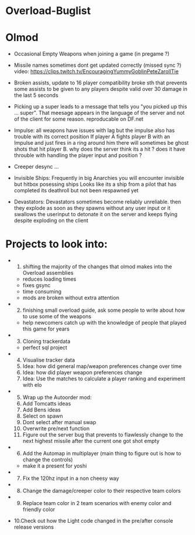 # Overload-Buglist

# Olmod
  - Occasional Empty Weapons when joining a game (in pregame ?) 
  
  - Missile names sometimes dont get updated correctly (missed sync ?) 
     video: https://clips.twitch.tv/EncouragingYummyGoblinPeteZarollTie
  
  - Broken assists, update to 16 player compatibility broke sth that prevents some assists to be given to any players despite
    valid over 30 damage in the last 5 seconds
  
  - Picking up a super leads to a message that tells you "you picked up this ... super". That meesage appears in the language
    of the server and not of the client for some reason. reproducable on DF.net
  
  - Impulse: all weapons have issues with lag but the impulse also has trouble with its correct position
    If player A fights player B with an Impulse and just fires in a ring around him there will sometimes be ghost shots that 
    hit player B. why does the server think its a hit ? does it have throuble with handling the player input and position ?
  
  - Creeper desync ...
  
  - Invisible Ships: Frequently in big Anarchies you will encounter invisible but hitbox posessing ships
    Looks like its a ship from a pilot that has completed its deathroll but not been respawned yet
    
  - Devastators: Devastators sometimes become reliably unreliable. then they explode as soon as they spawns without any
    user input or it swallows the userinput to detonate it on the server and keeps flying despite exploding on the client 
 
 # Projects to look into:
  - 1. shifting the majority of the changes that olmod makes into the Overload assemblies
    + reduces loading times
    + fixes gsync
    - time consuming
    - mods are broken without extra attention
    
  - 2. finishing small overload guide, ask some people to write about how to use some of the weapons
    + help newcomers catch up with the knowledge of people that played this game for years
    
  - 3. Cloning trackerdata
    + perfect sql project
    
  - 4. Visualise tracker data
      1. Idea: how did general map/weapon preferences change over time
      2. Idea: how did player weapon preferences change
      3. Idea: Use the matches to calculate a player ranking and experiment with elo
      
  - 5. Wrap up the Autoorder mod:
      1. Add Tomcatts ideas
      2. Add Bens ideas
      3. Select on spawn
      4. Dont select after manual swap
      5. Overwrite pre/next function
      6. Figure out the server bug that prevents to flawlessly change to the next highest missile
         after the current one got shot empty
         
   - 6. Add the Automap in multiplayer (main thing to figure out is how to change the controls)
       + make it a present for yoshi
       
   - 7. Fix the 120hz input in a non cheesy way    
   
   - 8. Change the damage/creeper color to their respective team colors
   
   - 9. Replace team color in 2 team scenarios with enemy color and friendly color
   
   - 10.Check out how the Light code changed in the pre/after console release versions

